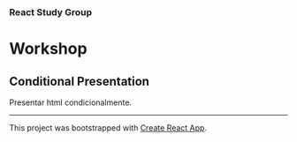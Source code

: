 ### React Study Group

# Workshop

## Conditional Presentation

Presentar html condicionalmente.

---

This project was bootstrapped with [Create React App](https://github.com/facebookincubator/create-react-app).